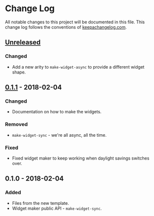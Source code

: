 # Change Log
All notable changes to this project will be documented in this file. This change log follows the conventions of [keepachangelog.com](http://keepachangelog.com/).

## [Unreleased]
### Changed
- Add a new arity to `make-widget-async` to provide a different widget shape.

## [0.1.1] - 2018-02-04
### Changed
- Documentation on how to make the widgets.

### Removed
- `make-widget-sync` - we're all async, all the time.

### Fixed
- Fixed widget maker to keep working when daylight savings switches over.

## 0.1.0 - 2018-02-04
### Added
- Files from the new template.
- Widget maker public API - `make-widget-sync`.

[Unreleased]: https://github.com/your-name/animal-service/compare/0.1.1...HEAD
[0.1.1]: https://github.com/your-name/animal-service/compare/0.1.0...0.1.1
